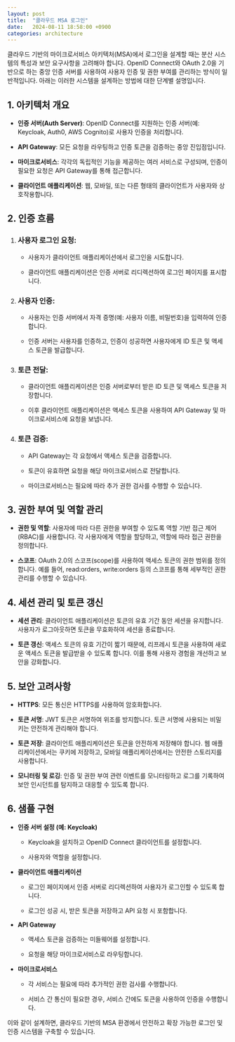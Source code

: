 ```yaml
---
layout: post
title:  "클라우드 MSA 로그인"
date:   2024-08-11 18:58:00 +0900
categories: architecture
---
```


클라우드 기반의 마이크로서비스 아키텍처(MSA)에서 로그인을 설계할 때는 분산 시스템의 특성과 보안 요구사항을 고려해야 합니다. OpenID Connect와 OAuth 2.0을 기반으로 하는 중앙 인증 서버를 사용하여 사용자 인증 및 권한 부여를 관리하는 방식이 일반적입니다. 아래는 이러한 시스템을 설계하는 방법에 대한 단계별 설명입니다.

## 1. 아키텍처 개요
* __인증 서버(Auth Server)__: OpenID Connect를 지원하는 인증 서버(예: Keycloak, Auth0, AWS Cognito)로 사용자 인증을 처리합니다.

* __API Gateway__: 모든 요청을 라우팅하고 인증 토큰을 검증하는 중앙 진입점입니다.

* __마이크로서비스__: 각각의 독립적인 기능을 제공하는 여러 서비스로 구성되며, 인증이 필요한 요청은 API Gateway를 통해 접근합니다.

* __클라이언트 애플리케이션__: 웹, 모바일, 또는 다른 형태의 클라이언트가 사용자와 상호작용합니다.

## 2. 인증 흐름
1. ### 사용자 로그인 요청:
    * 사용자가 클라이언트 애플리케이션에서 로그인을 시도합니다.

    * 클라이언트 애플리케이션은 인증 서버로 리디렉션하여 로그인 페이지를 표시합니다.

1. ### 사용자 인증:
    * 사용자는 인증 서버에서 자격 증명(예: 사용자 이름, 비밀번호)을 입력하여 인증합니다.

    * 인증 서버는 사용자를 인증하고, 인증이 성공하면 사용자에게 ID 토큰 및 액세스 토큰을 발급합니다.

1. ### 토큰 전달:
    * 클라이언트 애플리케이션은 인증 서버로부터 받은 ID 토큰 및 액세스 토큰을 저장합니다.

    * 이후 클라이언트 애플리케이션은 액세스 토큰을 사용하여 API Gateway 및 마이크로서비스에 요청을 보냅니다.

1. ### 토큰 검증:
    * API Gateway는 각 요청에서 액세스 토큰을 검증합니다.

    * 토큰이 유효하면 요청을 해당 마이크로서비스로 전달합니다.

    * 마이크로서비스는 필요에 따라 추가 권한 검사를 수행할 수 있습니다.

## 3. 권한 부여 및 역할 관리
* __권한 및 역할__: 사용자에 따라 다른 권한을 부여할 수 있도록 역할 기반 접근 제어(RBAC)를 사용합니다. 각 사용자에게 역할을 할당하고, 역할에 따라 접근 권한을 정의합니다.

* __스코프__: OAuth 2.0의 스코프(scope)를 사용하여 액세스 토큰의 권한 범위를 정의합니다. 예를 들어, read:orders, write:orders 등의 스코프를 통해 세부적인 권한 관리를 수행할 수 있습니다.

## 4. 세션 관리 및 토큰 갱신
* __세션 관리__: 클라이언트 애플리케이션은 토큰의 유효 기간 동안 세션을 유지합니다. 사용자가 로그아웃하면 토큰을 무효화하여 세션을 종료합니다.

* __토큰 갱신__: 액세스 토큰의 유효 기간이 짧기 때문에, 리프레시 토큰을 사용하여 새로운 액세스 토큰을 발급받을 수 있도록 합니다. 이를 통해 사용자 경험을 개선하고 보안을 강화합니다.

## 5. 보안 고려사항
* __HTTPS__: 모든 통신은 HTTPS를 사용하여 암호화합니다.

* __토큰 서명__: JWT 토큰은 서명하여 위조를 방지합니다. 토큰 서명에 사용되는 비밀 키는 안전하게 관리해야 합니다.

* __토큰 저장__: 클라이언트 애플리케이션은 토큰을 안전하게 저장해야 합니다. 웹 애플리케이션에서는 쿠키에 저장하고, 모바일 애플리케이션에서는 안전한 스토리지를 사용합니다.

* __모니터링 및 로깅__: 인증 및 권한 부여 관련 이벤트를 모니터링하고 로그를 기록하여 보안 인시던트를 탐지하고 대응할 수 있도록 합니다.

## 6. 샘플 구현
* __인증 서버 설정 (예: Keycloak)__

    * Keycloak을 설치하고 OpenID Connect 클라이언트를 설정합니다.

    * 사용자와 역할을 설정합니다.

* __클라이언트 애플리케이션__

    * 로그인 페이지에서 인증 서버로 리디렉션하여 사용자가 로그인할 수 있도록 합니다.

    * 로그인 성공 시, 받은 토큰을 저장하고 API 요청 시 포함합니다.

* __API Gateway__

    * 액세스 토큰을 검증하는 미들웨어를 설정합니다.

    * 요청을 해당 마이크로서비스로 라우팅합니다.

* __마이크로서비스__

    * 각 서비스는 필요에 따라 추가적인 권한 검사를 수행합니다.

    * 서비스 간 통신이 필요한 경우, 서비스 간에도 토큰을 사용하여 인증을 수행합니다.

이와 같이 설계하면, 클라우드 기반의 MSA 환경에서 안전하고 확장 가능한 로그인 및 인증 시스템을 구축할 수 있습니다.